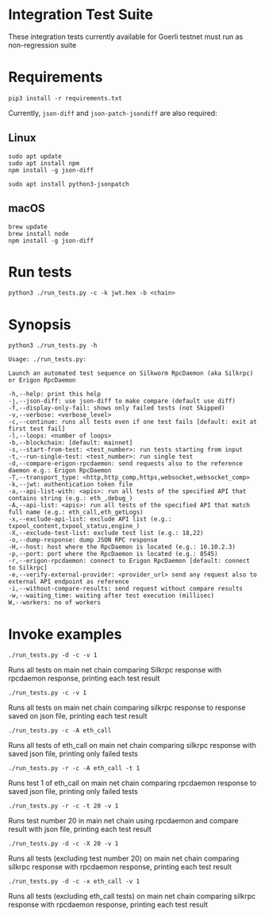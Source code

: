 # Integration Test Suite

These integration tests currently available for Goerli testnet must run as non-regression suite

# Requirements

```
pip3 install -r requirements.txt
```

Currently, `json-diff` and `json-patch-jsondiff` are also required:

## Linux
```
sudo apt update
sudo apt install npm
npm install -g json-diff

sudo apt install python3-jsonpatch
```

## macOS
```
brew update
brew install node
npm install -g json-diff
```

# Run tests

```
python3 ./run_tests.py -c -k jwt.hex -b <chain>
```

# Synopsis

```
python3 ./run_tests.py -h

Usage: ./run_tests.py:

Launch an automated test sequence on Silkworm RpcDaemon (aka Silkrpc) or Erigon RpcDaemon

-h,--help: print this help
-j,--json-diff: use json-diff to make compare (default use diff)
-f,--display-only-fail: shows only failed tests (not Skipped)
-v,--verbose: <verbose_level>
-c,--continue: runs all tests even if one test fails [default: exit at first test fail]
-l,--loops: <number of loops>
-b,--blockchain: [default: mainnet]
-s,--start-from-test: <test_number>: run tests starting from input
-t,--run-single-test: <test_number>: run single test
-d,--compare-erigon-rpcdaemon: send requests also to the reference daemon e.g.: Erigon RpcDaemon
-T,--transport_type: <http,http_comp,https,websocket,websocket_comp>
-k,--jwt: authentication token file
-a,--api-list-with: <apis>: run all tests of the specified API that contains string (e.g.: eth_,debug_)
-A,--api-list: <apis>: run all tests of the specified API that match full name (e.g.: eth_call,eth_getLogs)
-x,--exclude-api-list: exclude API list (e.g.: txpool_content,txpool_status,engine_)
-X,--exclude-test-list: exclude test list (e.g.: 18,22)
-o,--dump-response: dump JSON RPC response
-H,--host: host where the RpcDaemon is located (e.g.: 10.10.2.3)
-p,--port: port where the RpcDaemon is located (e.g.: 8545)
-r,--erigon-rpcdaemon: connect to Erigon RpcDaemon [default: connect to Silkrpc] 
-e,--verify-external-provider: <provider_url> send any request also to external API endpoint as reference
-i,--without-compare-results: send request without compare results
-w,--waiting_time: waiting after test execution (millisec)
W,--workers: no of workers

```

# Invoke examples

```
./run_tests.py -d -c -v 1
```

Runs all tests on main net chain comparing Silkrpc response with rpcdaemon response, printing each test result

```
./run_tests.py -c -v 1
```

Runs all tests on main net chain comparing silkrpc response to response saved on json file, printing each test result

```
./run_tests.py -c -A eth_call
```

Runs all tests of eth_call on main net chain comparing silkrpc response with saved json file, printing only failed tests

```
./run_tests.py -r -c -A eth_call -t 1
```

Runs test 1 of eth_call on main net chain comparing rpcdaemon response to saved json file, printing only failed tests

```
./run_tests.py -r -c -t 20 -v 1
```

Runs test number 20 in main net chain using rpcdaemon and compare result with json file, printing each test result

```
./run_tests.py -d -c -X 20 -v 1
```

Runs all tests (excluding test number 20) on main net chain comparing silkrpc response with rpcdaemon response, printing each test result

```
./run_tests.py -d -c -x eth_call -v 1
```


Runs all tests (excluding eth_call tests) on main net chain comparing silkrpc response with rpcdaemon response, printing each test result

